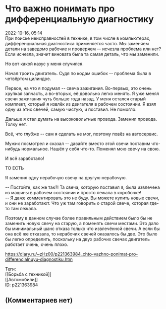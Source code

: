 Что важно понимать про дифференциальную диагностику
===================================================

  
2022-10-16, 05:14  
 При поиске неисправностей в технике, в том числе в компьютерах, дифференциальная диагностика применяется часто. Мы заменяем детали на заведомо рабочие и проверяем -- исчезла проблема или нет? Если исчезла, значит виновата была та самая деталь, что мы заменили.   
   
 Но вот какой казус у меня случился.   
   
 Начал троить двигатель. Судя по кодам ошибок -- проблема была в четвёртом цилиндре.   
   
 Первое, на что я подумал -- свеча зажигания. Во-первых, это очень хрупкая запчасть, а во-вторых, её довольно легко менять. Я уже менял свечи зажигания чуть больше года назад. У меня остался старый комплект, который я извлёк из двигателя в рабочем состоянии. Я взял одну из этих свечей, самую чистую, и поставил. Не помогло.   
   
 Дальше я стал думать на высоковольтные провода. Заменил провода. Толку нет.   
   
 Всё, что глубже -- сам я сделать не мог, поэтому повёз на автосервис.   
   
 Мужик посмотрел и сказал -- давайте вместо этой свечи поставим что-нибудь нормальное. Нашёл у себя что-то. Поменял мою свечу на свою.   
   
 И всё заработало!   
   
 ТО ЕСТЬ   
   
 Я заменил одну нерабочую свечу на другую нерабочую.   
   
 -- Постойте, как же так?! Та свеча, которую поставил я, была извлечена из машины в рабочем состоянии и просто лежала в коробочке!   
 -- Я даже комментировать это не буду. Вы можете купить новые свечи, и они не заработают. Что уж там говорить о старой свече, которая где-то там лежала.   
   
 Поэтому в данном случае более правильным действием было бы не заменить новую свечу на старую, а поменять свечи местами. Это дало бы минимальный шанс отказа только что извлечённой свечи. А если бы она всё же отказала, то нерабочих свечей оказалось бы две. Это было бы легко определить, поскольку на двух рабочих свечах двигатель работает очень, очень плохо.   
  
<https://diary.ru/~zHz00/p221363984_chto-vazhno-ponimat-pro-differencialnuyu-diagnostiku.htm>  
  
Теги:  
[[Борьба с техникой]]  
[[Автомобили]]  
ID: p221363984  


(Комментариев нет)
------------------